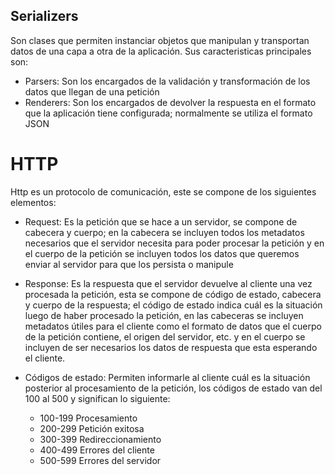 ## Serializers
Son clases que permiten instanciar objetos que manipulan y transportan datos de una capa a otra de la aplicación. Sus caracteristicas principales son:

* Parsers: Son los encargados de la validación y transformación de los datos que llegan de una petición
* Renderers: Son los encargados de devolver la respuesta en el formato que la aplicación tiene configurada; normalmente se utiliza el formato JSON

# HTTP
Http es un protocolo de comunicación, este se compone de los siguientes elementos:

* Request: Es la petición que se hace a un servidor, se compone de cabecera y cuerpo; en la cabecera se incluyen todos los metadatos necesarios que el servidor necesita para poder procesar la petición y en el cuerpo de la petición se incluyen todos los datos que queremos enviar al servidor para que los persista  o manipule

* Response: Es la respuesta que el servidor devuelve al cliente una vez procesada la petición, esta se compone de código de estado, cabecera y cuerpo de la respuesta; el código de estado indica cuál es la situación luego de haber procesado la petición, en las cabeceras se incluyen metadatos útiles para el cliente como el formato de datos que el cuerpo de la petición contiene, el origen del servidor, etc. y en el cuerpo se incluyen de ser necesarios los datos de respuesta que esta esperando el cliente.

* Códigos de estado: Permiten informarle al cliente cuál es la situación posterior al procesamiento de la petición, los códigos de estado van del 100 al 500 y significan lo siguiente:
    
    * 100-199 Procesamiento
    * 200-299 Petición exitosa
    * 300-399 Redireccionamiento
    * 400-499 Errores del cliente
    * 500-599 Errores del servidor
